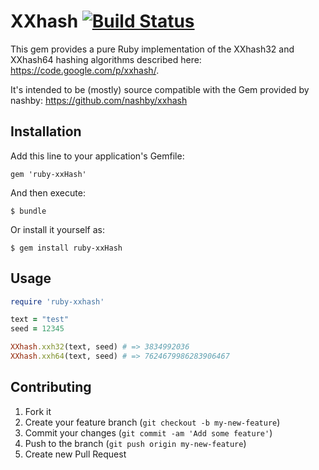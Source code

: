 # XXhash  [![Build Status](https://travis-ci.org/justinwsmith/ruby-xxhash.svg?branch=master)](https://travis-ci.org/justinwsmith/ruby-xxhash)

This gem provides a pure Ruby implementation of the XXhash32 and XXhash64 hashing algorithms described here: https://code.google.com/p/xxhash/.

It's intended to be (mostly) source compatible with the Gem provided by nashby: https://github.com/nashby/xxhash

## Installation

Add this line to your application's Gemfile:

    gem 'ruby-xxHash'

And then execute:

    $ bundle

Or install it yourself as:

    $ gem install ruby-xxHash

## Usage

```ruby
require 'ruby-xxhash'

text = "test"
seed = 12345

XXhash.xxh32(text, seed) # => 3834992036
XXhash.xxh64(text, seed) # => 7624679986283906467
```

## Contributing

1. Fork it
2. Create your feature branch (`git checkout -b my-new-feature`)
3. Commit your changes (`git commit -am 'Add some feature'`)
4. Push to the branch (`git push origin my-new-feature`)
5. Create new Pull Request
